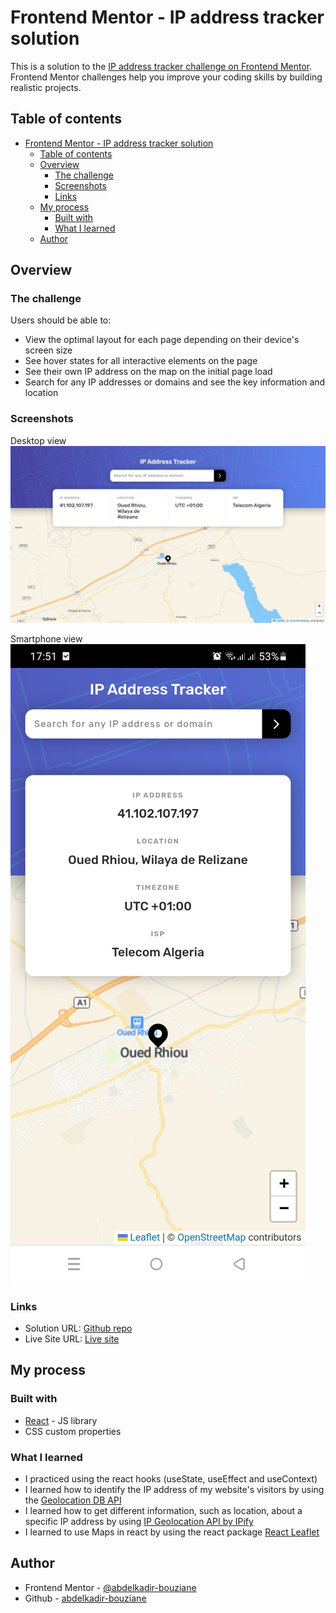 # Frontend Mentor - IP address tracker solution

This is a solution to the [IP address tracker challenge on Frontend Mentor](https://www.frontendmentor.io/challenges/ip-address-tracker-I8-0yYAH0). Frontend Mentor challenges help you improve your coding skills by building realistic projects.

## Table of contents

- [Frontend Mentor - IP address tracker solution](#frontend-mentor---ip-address-tracker-solution)
  - [Table of contents](#table-of-contents)
  - [Overview](#overview)
    - [The challenge](#the-challenge)
    - [Screenshots](#screenshots)
    - [Links](#links)
  - [My process](#my-process)
    - [Built with](#built-with)
    - [What I learned](#what-i-learned)
  - [Author](#author)

## Overview

### The challenge

Users should be able to:

- View the optimal layout for each page depending on their device's screen size
- See hover states for all interactive elements on the page
- See their own IP address on the map on the initial page load
- Search for any IP addresses or domains and see the key information and location

### Screenshots
Desktop view
![Desktop](./screenshots/desktop_view.jpg)

Smartphone view
![Smartphone](./screenshots/smartphone_view.jpg)

### Links

- Solution URL: [Github repo](https://github.com/abdelkadir-bouziane/ip-address-tracker-master)
- Live Site URL: [Live site](https://abdelkadir-bouziane.github.io/ip-address-tracker-master)

## My process

### Built with

- [React](https://reactjs.org/) - JS library
- CSS custom properties

### What I learned

- I practiced using the react hooks (useState, useEffect and useContext)
- I learned how to identify the IP address of my website's visitors by using the [Geolocation DB API](https://geolocation-db.com/)
- I learned how to get different information, such as location, about a specific IP address by using [IP Geolocation API by IPify](https://geo.ipify.org/)
- I learned to use Maps in react by using the react package [React Leaflet](https://react-leaflet.js.org/)

## Author

- Frontend Mentor - [@abdelkadir-bouziane](https://www.frontendmentor.io/profile/abdelkadir-bouziane)
- Github - [abdelkadir-bouziane](https://github.com/abdelkadir-bouziane)
